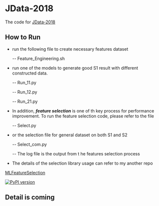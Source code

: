 # JData-2018
The code for [JData-2018](https://jdata.jd.com/html/detail.html?id=2)

## How to Run

- run the following file to create necessary features dataset

   -- Feature_Engineering.sh

- run one of the models to generate good S1 result with different constructed data.

   -- Run_11.py

   -- Run_12.py

   -- Run_21.py

- In addition, ***feature selection*** is one of th key process for performance improvement. To run the feature selection code, please refer to the file

   -- Select.py

- or the selection file for general dataset on both S1 and S2

   -- Select_com.py
   
   -- The log file is the output from t he features selection process

- The details of the selection library usage can refer to my another repo

[MLFeatureSelection](https://github.com/duxuhao/Feature-Selection)

[![PyPI version](https://badge.fury.io/py/MLFeatureSelection.svg)](https://pypi.org/project/MLFeatureSelection/)

## Detail is coming